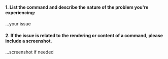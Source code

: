 <!--
Thanks for your interest in the Odin Bot. As a courtesy to our maintainers please do a search in our issues to make sure this is not a duplicate of an existing issue. In order to get issues addressed in a reasonable amount of time, we request that you include a baseline of information about the issue you're experiencing and how to reproduce it. Please provide the following:
-->

#### 1. List the command and describe the nature of the problem you're experiencing:

...your issue

#### 2. If the issue is related to the rendering or content of a command, please include a screenshot.

...screenshot if needed

